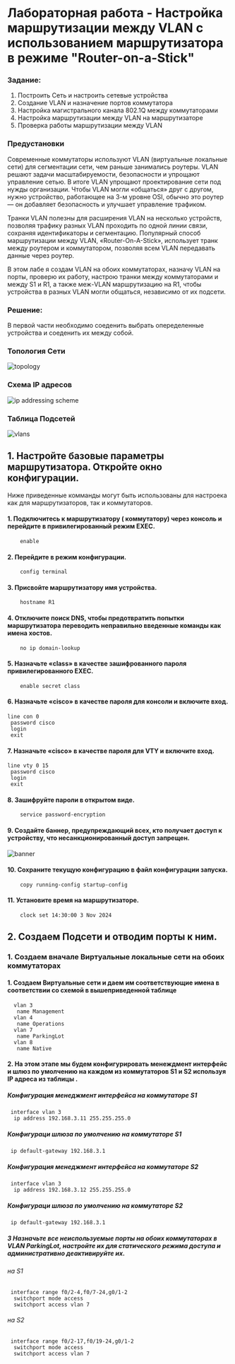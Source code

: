 # Лабораторная работа - Настройка маршрутизации между VLAN с использованием маршрутизатора в режиме "Router-on-a-Stick"


### Задание:

 1. Построить Сеть и настроить сетевые устройства
 2. Создание VLAN и назначение портов коммутатора
 3. Настройка магистрального канала 802.1Q между коммутаторами
 4. Настройка маршрутизации между VLAN на маршрутизаторе
 5. Проверка работы маршрутизации между VLAN

### Предустановки

Современные коммутаторы используют VLAN (виртуальные локальные сети) для сегментации сети, чем раньше занимались роутеры. VLAN решают задачи масштабируемости, безопасности и упрощают управление сетью. В итоге VLAN упрощают проектирование сети под нужды организации. Чтобы VLAN могли «общаться» друг с другом, нужно устройство, работающее на 3-м уровне OSI, обычно это роутер — он добавляет безопасность и улучшает управление трафиком.

Транки VLAN полезны для расширения VLAN на несколько устройств, позволяя трафику разных VLAN проходить по одной линии связи, сохраняя идентификаторы и сегментацию. Популярный способ маршрутизации между VLAN, «Router-On-A-Stick», использует транк между роутером и коммутатором, позволяя всем VLAN передавать данные через роутер.

В этом лабе я создам VLAN на обоих коммутаторах, назначу VLAN на порты, проверю их работу, настрою транки между коммутаторами и между S1 и R1, а также меж-VLAN маршрутизацию на R1, чтобы устройства в разных VLAN могли общаться, независимо от их подсети.

### Решение:

В первой части необходимо соеденить выбрать опеределенные устройства и соеденить их между собой.

### Топология Сети
![topology](lab_003_tpology.png)

### Схема IP адресов
![ip addressing scheme](lab_003_addressing_scheme.png)

### Таблица Подсетей

![vlans](lab_003_vlans.png)

## 1. Настройте базовые параметры маршрутизатора. Откройте окно конфигурации.

Ниже приведенные комманды могут быть использованы для настроека как для маршрутизаторов, так и коммутаторов.

#### 1. Подключитесь к маршрутизатору ( коммутатору) через консоль и перейдите в привилегированный режим EXEC. 

        enable

#### 2. Перейдите в режим конфигурации. 

        config terminal 

#### 3. Присвойте маршрутизатору имя устройства. 

        hostname R1

#### 4. Отключите поиск DNS, чтобы предотвратить попытки маршрутизатора переводить неправильно введенные команды как имена хостов. 

        no ip domain-lookup

#### 5. Назначьте «class» в качестве зашифрованного пароля привилегированного EXEC. 

        enable secret class

#### 6. Назначьте «cisco» в качестве пароля для консоли и включите вход. 

    line con 0            
     password cisco        
     login
     exit

#### 7. Назначьте «cisco» в качестве пароля для VTY и включите вход. 

    line vty 0 15
     password cisco
     login
     exit

#### 8. Зашифруйте пароли в открытом виде. 

        service password-encryption

#### 9. Создайте баннер, предупреждающий всех, кто получает доступ к устройству, что несанкционированный доступ запрещен. 

![banner](lab_003_banner.png)

#### 10. Сохраните текущую конфигурацию в файл конфигурации запуска. 

        copy running-config startup-config

#### 11. Установите время на маршрутизаторе.

        clock set 14:30:00 3 Nov 2024 

## 2. Создаем Подсети и отводим порты к ним.

### 1. Создаем вначале Виртуальные локальные сети на обоих коммутаторах

#### 1. Создаем Виртуальные сети и даем им соответствующие имена в соответствии со схемой в вышеприведенной таблице
  
      vlan 3
       name Management
      vlan 4
       name Operations
      vlan 7
       name ParkingLot
      vlan 8
       name Native

#### 2. На этом этапе мы будем конфигурировать менеждмент интерфейс и шлюз по умолчению на каждом из коммутаторов S1 и S2 используя IP адреса из таблицы .

##### Конфигурация менеджмент интерфейса на коммутаторе S1

     interface vlan 3
      ip address 192.168.3.11 255.255.255.0

##### Конфигураци шлюза по умолчению на коммутаторе S1

     ip default-gateway 192.168.3.1

##### Конфигурация менеджмент интерфейса на коммутаторе S2

     interface vlan 3
      ip address 192.168.3.12 255.255.255.0

##### Конфигураци шлюза по умолчению на коммутаторе S2

     ip default-gateway 192.168.3.1

##### 3 Назначьте все неиспользуемые порты на обоих коммутаторах в VLAN ParkingLot, настройте их для статического режима доступа и административно деактивируйте их.

###### на S1

     interface range f0/2-4,f0/7-24,g0/1-2
      switchport mode access
      switchport access vlan 7

###### на S2

     interface range f0/2-17,f0/19-24,g0/1-2
      switchport mode access
      switchport access vlan 7



